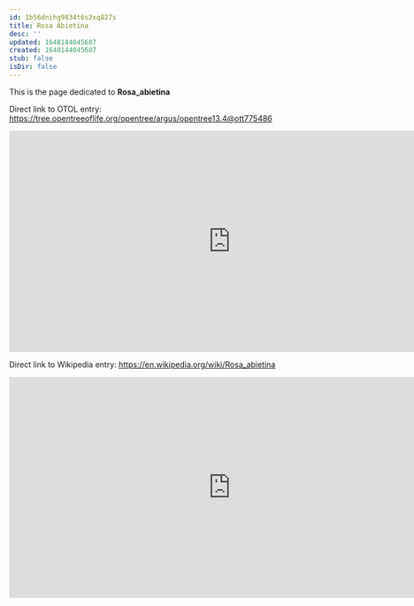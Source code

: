 ```yaml
---
id: 1b56dnihg9834t6s2xq827s
title: Rosa Abietina
desc: ''
updated: 1648144045687
created: 1648144045687
stub: false
isDir: false
---
```

This is the page dedicated to **Rosa_abietina**


Direct link to OTOL entry: https://tree.opentreeoflife.org/opentree/argus/opentree13.4@ott775486



<html>
    <body>
    <iframe src="https://tree.opentreeoflife.org/opentree/argus/opentree13.4@ott775486"
    width="800" height="400" frameborder="0" allowfullscreen> </iframe>
    </body>
</html>
    


Direct link to Wikipedia entry: https://en.wikipedia.org/wiki/Rosa_abietina



<html>
    <body>
    <iframe src="https://en.wikipedia.org/wiki/Rosa_abietina"
    width="800" height="400" frameborder="0" allowfullscreen> </iframe>
    </body>
</html>
    
